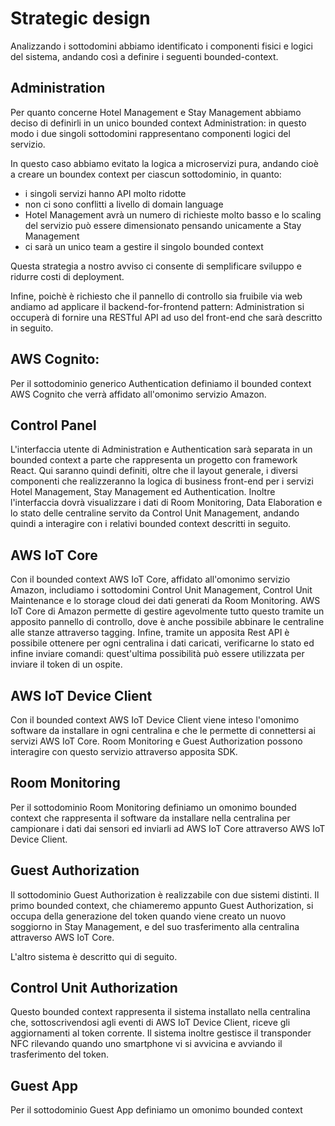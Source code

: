 # Strategic design

Analizzando i sottodomini abbiamo identificato i componenti fisici e logici del
sistema, andando così a definire i seguenti bounded-context.

## Administration

Per quanto concerne Hotel Management e Stay Management abbiamo deciso di
definirli in un unico bounded context Administration: in questo modo i due
singoli sottodomini rappresentano componenti logici del servizio.

In questo caso abbiamo evitato la logica a microservizi pura, andando cioè a
creare un boundex context per ciascun sottodominio, in quanto:

- i singoli servizi hanno API molto ridotte
- non ci sono conflitti a livello di domain language
- Hotel Management avrà un numero di richieste molto basso e lo scaling del
  servizio può essere dimensionato pensando unicamente a Stay Management
- ci sarà un unico team a gestire il singolo bounded context

Questa strategia a nostro avviso ci consente di semplificare sviluppo e ridurre
costi di deployment.

Infine, poichè è richiesto che il pannello di controllo sia fruibile via web
andiamo ad applicare il backend-for-frontend pattern: Administration si occuperà
di fornire una RESTful API ad uso del front-end che sarà descritto in seguito.

## AWS Cognito:

Per il sottodominio generico Authentication definiamo il bounded context AWS
Cognito che verrà affidato all'omonimo servizio Amazon.

## Control Panel

L'interfaccia utente di Administration e Authentication sarà separata in un
bounded context a parte che rappresenta un progetto con framework React. Qui
saranno quindi definiti, oltre che il layout generale, i diversi componenti che
realizzeranno la logica di business front-end per i servizi Hotel Management,
Stay Management ed Authentication. Inoltre l'interfaccia dovrà visualizzare i
dati di Room Monitoring, Data Elaboration e lo stato delle centraline servito da
Control Unit Management, andando quindi a interagire con i relativi bounded
context descritti in seguito.

## AWS IoT Core

Con il bounded context AWS IoT Core, affidato all'omonimo servizio Amazon,
includiamo i sottodomini Control Unit Management, Control Unit Maintenance e lo
storage cloud dei dati generati da Room Monitoring. AWS IoT Core di Amazon
permette di gestire agevolmente tutto questo tramite un apposito pannello di
controllo, dove è anche possibile abbinare le centraline alle stanze attraverso
tagging. Infine, tramite un apposita Rest API è possibile ottenere per ogni
centralina i dati caricati, verificarne lo stato ed infine inviare comandi:
quest'ultima possibilità può essere utilizzata per inviare il token di un
ospite.

## AWS IoT Device Client

Con il bounded context AWS IoT Device Client viene inteso l'omonimo software da
installare in ogni centralina e che le permette di connettersi ai servizi AWS
IoT Core. Room Monitoring e Guest Authorization possono interagire con questo
servizio attraverso apposita SDK.

## Room Monitoring

Per il sottodominio Room Monitoring definiamo un omonimo bounded context che
rappresenta il software da installare nella centralina per campionare i dati dai
sensori ed inviarli ad AWS IoT Core attraverso AWS IoT Device Client.

## Guest Authorization

Il sottodominio Guest Authorization è realizzabile con due sistemi distinti. Il
primo bounded context, che chiameremo appunto Guest Authorization, si occupa
della generazione del token quando viene creato un nuovo soggiorno in Stay
Management, e del suo trasferimento alla centralina attraverso AWS IoT Core.

L'altro sistema è descritto qui di seguito.

## Control Unit Authorization

Questo bounded context rappresenta il sistema installato nella centralina che,
sottoscrivendosi agli eventi di AWS IoT Device Client, riceve gli aggiornamenti
al token corrente. Il sistema inoltre gestisce il transponder NFC rilevando
quando uno smartphone vi si avvicina e avviando il trasferimento del token.

## Guest App

Per il sottodominio Guest App definiamo un omonimo bounded context
